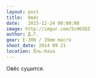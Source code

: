 ```yaml
---
layout: post
title:  Овёс
date:   2015-12-24 00:00:00
image: http://imgur.com/5cHO3OZ
author: Д.Г.
gear: E-300 / 35mm macro
shoot_date: 2014 09 21
location: Ёль-база
---
```


Овёс сушится.
